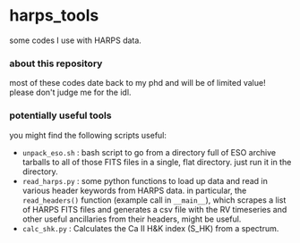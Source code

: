# harps_tools
some codes I use with HARPS data.

### about this repository
most of these codes date back to my phd and will be of limited value! 
please don't judge me for the idl.

### potentially useful tools
you might find the following scripts useful:

- `unpack_eso.sh` : bash script to go from a directory full of ESO archive tarballs to all of those FITS files in a single, flat directory. just run it in the directory.
- `read_harps.py` : some python functions to load up data and read in various header keywords from HARPS data. in particular, the `read_headers()` function (example call in `__main__`), which scrapes a list of HARPS FITS files and generates a csv file with the RV timeseries and other useful ancillaries from their headers, might be useful.
- `calc_shk.py` : Calculates the Ca II H&K index (S_HK) from a spectrum.
